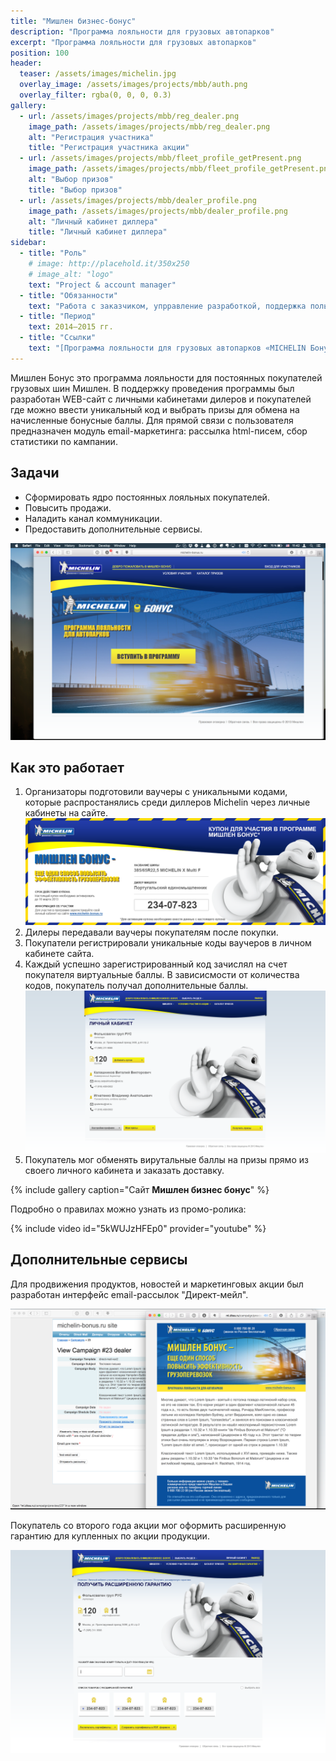 ```yaml
---
title: "Мишлен бизнес-бонус"
description: "Программа лояльности для грузовых автопарков"
excerpt: "Программа лояльности для грузовых автопарков"
position: 100
header:
  teaser: /assets/images/michelin.jpg
  overlay_image: /assets/images/projects/mbb/auth.png
  overlay_filter: rgba(0, 0, 0, 0.3)
gallery:
  - url: /assets/images/projects/mbb/reg_dealer.png
    image_path: /assets/images/projects/mbb/reg_dealer.png
    alt: "Регистрация участника"
    title: "Регистрация участника акции"
  - url: /assets/images/projects/mbb/fleet_profile_getPresent.png
    image_path: /assets/images/projects/mbb/fleet_profile_getPresent.png
    alt: "Выбор призов"
    title: "Выбор призов"
  - url: /assets/images/projects/mbb/dealer_profile.png
    image_path: /assets/images/projects/mbb/dealer_profile.png
    alt: "Личный кабинет диллера"
    title: "Личный кабинет диллера"
sidebar:
  - title: "Роль"
    # image: http://placehold.it/350x250
    # image_alt: "logo"
    text: "Project & account manager"
  - title: "Обязанности"
    text: "Работа с заказчиком, упрравление разработкой, поддержка пользователей"
  - title: "Период"
    text: 2014—2015 гг.
  - title: "Ссылки"
    text: "[Программа лояльности для грузовых автопарков «MICHELIN Бонус»](https://media.michelin.ru/navi/programma-loyalnosti-dlya-gruzovih-avtoparkov-michelin-bonus/)"
---
```


Мишлен Бонус это программа лояльности для постоянных покупателей грузовых шин Мишлен. В поддержку проведения программы был разработан WEB-сайт с личными кабинетами дилеров и покупателей где можно ввести уникальный код и выбрать призы для обмена на начисленные бонусные баллы. Для прямой связи с пользователя предназначен модуль email-маркетинга: рассылка html-писем, сбор статистики по кампании.

## Задачи

- Сформировать ядро постоянных лояльных покупателей.
- Повысить продажи.
- Наладить канал коммуникации.
- Предоставить дополнительные сервисы.

[![мишлен](/assets/images/projects/mbb/mbb.png)](/assets/images/projects/mbb/mbb.png)

## Как это работает

1. Организаторы подготовили ваучеры с уникальными кодами, которые распростанялись среди диллеров Michelin через личные кабинеты на сайте.
   [![coupon](/assets/images/projects/mbb/coupon.png)](/assets/images/projects/mbb/coupon.png)
2. Дилеры передавали ваучеры покупателям после покупки.
3. Покупатели регистрировали уникальные коды ваучеров в личном кабинете сайта.
4. Каждый успешно зарегистрированный код зачислял на счет покупателя виртуальные баллы. В зависисмости от количества кодов, покупатель получал дополнительные баллы.
   [![Личный кабинет](/assets/images/projects/mbb/fleet_profile.png)](/assets/images/projects/mbb/fleet_profile.png)
5. Покупатель мог обменять вирутальные баллы на призы прямо из своего личного кабинета и заказать доставку.

{% include gallery caption="Сайт **Мишлен бизнес бонус**" %}

Подробно о правилах можно узнать из промо-ролика:

{% include video id="5kWUJzHFEp0" provider="youtube" %}

## Дополнительные сервисы

Для продвижения продуктов, новостей и маркетинговых акции был разработан интерфейс email-рассылок "Директ-мейл".

[![Модуль директ-мейл](/assets/images/projects/mbb/directmail.png)](/assets/images/projects/mbb/directmail.png)

Покупатель со второго года акции мог оформить расширенную гарантию для купленных по акции продукции.

[![Расширенная гарантия](/assets/images/projects/mbb/get_extended_warranty.png)](/assets/images/projects/mbb/get_extended_warranty.png)
